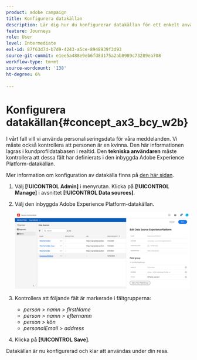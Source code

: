 ```yaml
---
product: adobe campaign
title: Konfigurera datakällan
description: Lär dig hur du konfigurerar datakällan för ett enkelt användningsfall för resan
feature: Journeys
role: User
level: Intermediate
exl-id: 87f63d7d-b7d9-4243-a5ce-8948939f3d93
source-git-commit: e1ee5a488e9eb6fd8d175a2ab8989c73289ea708
workflow-type: tm+mt
source-wordcount: '138'
ht-degree: 6%

---
```


# Konfigurera datakällan{#concept_ax3_bcy_w2b}

I vårt fall vill vi använda personaliseringsdata för våra meddelanden. Vi måste också kontrollera att personen är en kvinna. Den här informationen lagras i kundprofildatabasen i realtid. Den **tekniska användaren** måste kontrollera att dessa fält har definierats i den inbyggda Adobe Experience Platform-datakällan.

Mer information om konfiguration av datakälla finns på [den här sidan](../datasource/about-data-sources.md).

1. Välj **[!UICONTROL Admin]** i menyrutan. Klicka på **[!UICONTROL Manage]** i avsnittet **[!UICONTROL Data sources]**.
1. Välj den inbyggda Adobe Experience Platform-datakällan.

   ![](../assets/journey23.png)

1. Kontrollera att följande fält är markerade i fältgrupperna:

   * _person > namn > firstName_
   * _person > namn > efternamn_
   * _person > kön_
   * _personalEmail > address_

1. Klicka på **[!UICONTROL Save]**.

Datakällan är nu konfigurerad och klar att användas under din resa.
